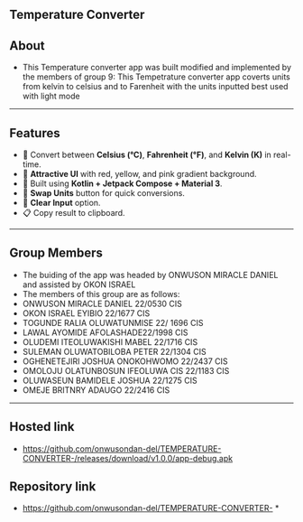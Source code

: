 ## Temperature Converter 
## About
* This Temperature converter app was built modified and implemented by the members of group 9:
This Tempetrature converter app coverts units from kelvin to celsius and to Farenheit with the units inputted best used with light mode
---

##  Features
- 🔄 Convert between **Celsius (°C)**, **Fahrenheit (°F)**, and **Kelvin (K)** in real-time.  
- 🎨 **Attractive UI** with red, yellow, and pink gradient background.  
- 📱 Built using **Kotlin + Jetpack Compose + Material 3**.  
- 🔀 **Swap Units** button for quick conversions.  
- 🧹 **Clear Input** option.  
- 📋 Copy result to clipboard.  

---

## Group Members
* The buiding of the app was headed by ONWUSON MIRACLE DANIEL and assisted by OKON ISRAEL
* The members of this group are as follows:
* ONWUSON MIRACLE DANIEL 22/0530 CIS
* OKON ISRAEL EYIBIO 22/1677 CIS
* TOGUNDE RALIA OLUWATUNMISE 22/ 1696 CIS
* LAWAL AYOMIDE AFOLASHADE22/1998 CIS
* OLUDEMI ITEOLUWAKISHI MABEL 22/1716 CIS
* SULEMAN OLUWATOBILOBA PETER 22/1304 CIS
* OGHENETEJIRI JOSHUA ONOKOHWOMO 22/2437 CIS
* OMOLOJU OLATUNBOSUN IFEOLUWA CIS 22/1183 CIS
* OLUWASEUN BAMIDELE JOSHUA 22/1275 CIS
* OMEJE BRITNRY ADAUGO 22/2416 CIS
---

## Hosted link 
* https://github.com/onwusondan-del/TEMPERATURE-CONVERTER-/releases/download/v1.0.0/app-debug.apk
  
## Repository link 
*  https://github.com/onwusondan-del/TEMPERATURE-CONVERTER- *
